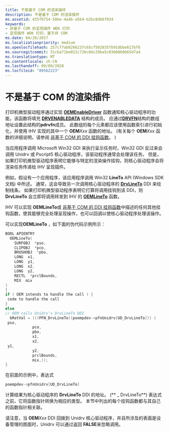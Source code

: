```yaml
---
title: 不是基于 COM 的渲染插件
description: 不是基于 COM 的渲染插件
ms.assetid: 435f9754-50be-4a4b-a5b4-b2bc8d66f034
keywords:
- 非基于 COM 的呈现插件 WDK 打印
- 呈现插件 WDK 打印，基于非 COM
ms.date: 04/20/2017
ms.localizationpriority: medium
ms.openlocfilehash: 257c77ab8266237c65cf502035fb91dbbe617bf6
ms.sourcegitcommit: 51cba71be022c726c04c29ba5c0360860b65d7a4
ms.translationtype: MT
ms.contentlocale: zh-CN
ms.lasthandoff: 09/09/2020
ms.locfileid: "89562223"
---
```

# <a name="non-com-based-rendering-plug-ins"></a>不是基于 COM 的渲染插件





打印机微型驱动程序通过实现 [**OEMEnableDriver**](/windows-hardware/drivers/ddi/printoem/nf-printoem-oemenabledriver) 函数通知核心驱动程序的功能，该函数将填充 [**DRVENABLEDATA**](/windows/win32/api/winddi/ns-winddi-drvenabledata) 结构的成员。 应通过[**DRVFN**](/windows/win32/api/winddi/ns-winddi-drvfn)结构的数组地址设置此结构的**pdrvfn**成员。 此数组的每个元素都应该使用函数索引进行初始化，并使用 IHV 实现的其中一个 **OEM**_Xxx_ 函数的地址。  (有关每个 **OEM**_Xxx_ 函数的详细说明，请参阅 [非基于 COM 的 DDI 挂钩函数](/windows-hardware/drivers/ddi/_print/index)。 ) 

当应用程序调用 Microsoft Win32 GDI 来执行呈示任务时，Win32 GDI 反过来会调用 Unidrv 或 Pscript5 核心驱动程序，该驱动程序通常会处理该任务。 但是，如果打印机微型驱动程序表明它能够与特定的渲染操作挂钩，则核心驱动程序会将渲染任务传递给 IHV 呈现插件。

例如，假设有一个应用程序，该应用程序调用 Win32 **LineTo** API (Windows SDK 文档) 中所述。 通常，这会导致另一次调用核心驱动程序的 [**DrvLineTo**](/windows/win32/api/winddi/nf-winddi-drvlineto) DDI 来绘制线条。 如果打印机微型驱动程序表明它打算将调用挂钩到该 DDI，则 **DrvLineTo** 会立即将调用转发到 IHV 的 [**OEMLineTo**](/windows-hardware/drivers/ddi/printoem/nf-printoem-oemlineto) 函数。

IHV 可以实现 **OEMLineTo**或 [非基于 COM 的 DDI 挂钩函数](/windows-hardware/drivers/ddi/_print/index)中描述的任何其他挂钩函数，使其能够完全处理呈现操作，也可以回调以使核心驱动程序处理该操作。

可以实现**OEMLineTo** ，如下面的伪代码示例所示：

```cpp
BOOL APIENTRY
  OEMLineTo(
    SURFOBJ  *pso,
    CLIPOBJ  *pco,
    BRUSHOBJ  *pbo,
    LONG  x1,
    LONG  y1,
    LONG  x2,
    LONG  y2,
    RECTL  *prclBounds,
    MIX  mix
)
{
if ( OEM intends to handle the call ) {
 code to handle the call
}
else
// OEM calls Unidrv's DrvLineTo DDI
  bRetVal = (((PFN_DrvLineTo)(poempdev->pfnUnidrv[UD_DrvLineTo])) (
 pso,
            pco,
            pbo,
            x1,
            x2,
 y1,
            y2,
            prclBounds,
            mix,));
}
```

在前面的示例中，表达式

```cpp
poempdev->pfnUnidrv[UD_DrvLineTo]
```

计算结果为核心驱动程序的 **DrvLineTo** DDI 的地址。  (** \_ DrvLineTo**) 表达式之前，它将函数指针转换为相应的类型。 本节中列出的每个挂钩函数都与其自己的函数指针相关联。

请注意，当 **OEM**_Xxx_ DDI 回拨到 Unidrv 核心驱动程序，并且所涉及的表面是设备管理的图面时，Unidrv 可以通过返回 **FALSE**来忽略调用。

 

